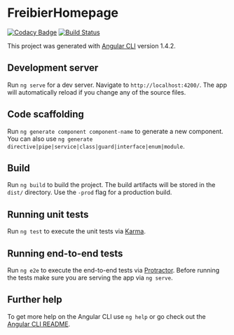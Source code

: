 # FreibierHomepage
[![Codacy Badge](https://api.codacy.com/project/badge/Grade/bd59bdd559604224ae5d7408151abddf)](https://www.codacy.com/app/benediktstraube/freibier-homepage?utm_source=github.com&utm_medium=referral&utm_content=BenediktSt/freibier-homepage&utm_campaign=badger)
[![Build Status](https://travis-ci.org/BenediktSt/freibier-homepage.svg?branch=build-ci)](https://travis-ci.org/BenediktSt/freibier-homepage)

This project was generated with [Angular CLI](https://github.com/angular/angular-cli) version 1.4.2.

## Development server

Run `ng serve` for a dev server. Navigate to `http://localhost:4200/`. The app will automatically reload if you change any of the source files.

## Code scaffolding

Run `ng generate component component-name` to generate a new component. You can also use `ng generate directive|pipe|service|class|guard|interface|enum|module`.

## Build

Run `ng build` to build the project. The build artifacts will be stored in the `dist/` directory. Use the `-prod` flag for a production build.

## Running unit tests

Run `ng test` to execute the unit tests via [Karma](https://karma-runner.github.io).

## Running end-to-end tests

Run `ng e2e` to execute the end-to-end tests via [Protractor](http://www.protractortest.org/).
Before running the tests make sure you are serving the app via `ng serve`.

## Further help

To get more help on the Angular CLI use `ng help` or go check out the [Angular CLI README](https://github.com/angular/angular-cli/blob/master/README.md).
